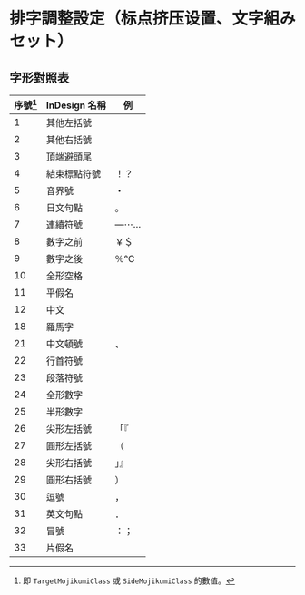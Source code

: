 # 排字調整設定（标点挤压设置、文字組みセット）

## 字形對照表

| 序號[^序號] | InDesign 名稱 | 例 |
|-|-|-|
| 1  | 其他左括號 | |
| 2  | 其他右括號 | |
| 3  | 頂端避頭尾 | |
| 4  | 結束標點符號 | ！？ |
| 5  | 音界號 | ・ |
| 6  | 日文句點 | 。 |
| 7  | 連續符號 | ―⋯… |
| 8  | 數字之前 | ￥＄ |
| 9  | 數字之後 | ％℃ |
| 10 | 全形空格 | |
| 11 | 平假名 | |
| 12 | 中文 | |
| 18 | 羅馬字 | |
| 21 | 中文頓號 | 、 |
| 22 | 行首符號 | |
| 23 | 段落符號 | |
| 24 | 全形數字 | |
| 25 | 半形數字 | |
| 26 | 尖形左括號 | 「『 |
| 27 | 圓形左括號 | （ |
| 28 | 尖形右括號 | 」』 |
| 29 | 圓形右括號 | ） |
| 30 | 逗號 | ， |
| 31 | 英文句點 | ． |
| 32 | 冒號 | ：； |
| 33 | 片假名 | |

[^序號]: 即 `TargetMojikumiClass` 或 `SideMojikumiClass` 的數值。
